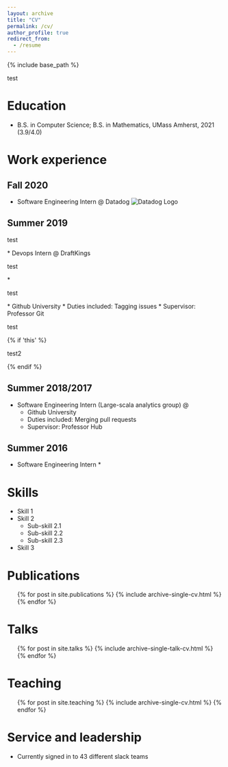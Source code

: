 ```yaml
---
layout: archive
title: "CV"
permalink: /cv/
author_profile: true
redirect_from:
  - /resume
---
```


{% include base_path %}

<p id="test"> test </p>

Education
======
* B.S. in Computer Science; B.S. in Mathematics, UMass Amherst, 2021 (3.9/4.0)

Work experience
======

Fall 2020
------
* Software Engineering Intern @ Datadog ![Datadog Logo](https://imgix.datadoghq.com/img/about/presskit/logo-v/logo_vertical_purple.png)

Summer 2019
------
<p id="test"> test </p>
* Devops Intern @ DraftKings <p id="test"> test </p>
  * <p id="test"> test </p>
  * Github University
  * Duties included: Tagging issues
  * Supervisor: Professor Git
<p id="test"> test </p>
{% if 'this' %}
  <p id="test"> test2 </p>
{% endif %}

Summer 2018/2017
------
* Software Engineering Intern (Large-scala analytics group) @ 
  * Github University
  * Duties included: Merging pull requests
  * Supervisor: Professor Hub
  
Summer 2016
------
* Software Engineering Intern
  *

Skills
======
* Skill 1
* Skill 2
  * Sub-skill 2.1
  * Sub-skill 2.2
  * Sub-skill 2.3
* Skill 3

Publications
======
  <ul>{% for post in site.publications %}
    {% include archive-single-cv.html %}
  {% endfor %}</ul>
  
Talks
======
  <ul>{% for post in site.talks %}
    {% include archive-single-talk-cv.html %}
  {% endfor %}</ul>
  
Teaching
======
  <ul>{% for post in site.teaching %}
    {% include archive-single-cv.html %}
  {% endfor %}</ul>
  
Service and leadership
======
* Currently signed in to 43 different slack teams
